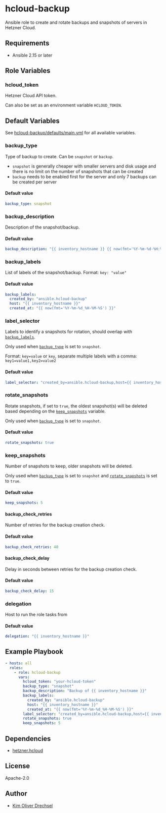 # hcloud-backup

Ansible role to create and rotate backups and snapshots of servers in Hetzner Cloud.

## Requirements

- Ansible 2.15 or later

## Role Variables

### hcloud_token

Hetzner Cloud API token.

Can also be set as an environment variable `HCLOUD_TOKEN`.

## Default Variables

See [hcloud-backup/defaults/main.yml](hcloud-backup/defaults/main.yml) for all available variables.

### backup_type

Type of backup to create. Can be `snapshot` or `backup`.

- `snapshot` is generally cheaper with smaller servers and disk usage and there is no limit on the number of snapshots that can be created
- `backup` needs to be enabled first for the server and only 7 backups can be created per server

#### Default value

```yaml
backup_type: snapshot
```

### backup_description

Description of the snapshot/backup.

#### Default value

```yaml
backup_description: "{{ inventory_hostname }} {{ now(fmt='%Y-%m-%d-%H:%M:%S') }}"
```

### backup_labels

List of labels of the snapshot/backup.
Format: `key: "value"`

#### Default value

```yaml
backup_labels:
  created_by: "ansible.hcloud-backup"
  host: "{{ inventory_hostname }}"
  created_at: "{{ now(fmt='%Y-%m-%d_%H-%M-%S') }}"
```

### label_selector

Labels to identify a snapshots for rotation, should overlap with [`backup_labels`](#backup_labels).

Only used when [`backup_type`](#backup_type) is set to `snapshot`.

Format: `key=value` or `key`, separate multiple labels with a comma: `key1=value1,key2=value2`

#### Default value

```yaml
label_selector: "created_by=ansible.hcloud-backup,host={{ inventory_hostname }}"
```

### rotate_snapshots

Rotate snapshots, if set to `true`, the oldest snapshot(s) will be deleted based
depending on the [`keep_snapshots`](#keep_snapshots) variable.

Only used when [`backup_type`](#backup_type) is set to `snapshot`.

#### Default value

```yaml
rotate_snapshots: true
```

### keep_snapshots

Number of snapshots to keep, older snapshots will be deleted.

Only used when [`backup_type`](#backup_type) is set to `snapshot` 
and [`rotate_snapshots`](#rotate_snapshots) is set to `true`.

#### Default value

```yaml
keep_snapshots: 5
```

#### backup_check_retries

Number of retries for the backup creation check.

#### Default value

```yaml
backup_check_retries: 40
```

#### backup_check_delay

Delay in seconds between retries for the backup creation check.

#### Default value

```yaml
backup_check_delay: 15
```

### delegation

Host to run the role tasks from

#### Default value

```yaml
delegation: "{{ inventory_hostname }}"
```

## Example Playbook

```yaml
- hosts: all
  roles:
    - role: hcloud-backup
      vars:
        hcloud_token: "your-hcloud-token"
        backup_type: "snapshot"
        backup_description: "Backup of {{ inventory_hostname }}"
        backup_labels:
          created_by: "ansible.hcloud-backup"
          host: "{{ inventory_hostname }}"
          created_at: "{{ now(fmt='%Y-%m-%d_%H-%M-%S') }}"
        label_selector: "created_by=ansible.hcloud-backup,host={{ inventory_hostname }}"
        rotate_snapshots: true
        keep_snapshots: 5
```

## Dependencies

- [hetzner.hcloud](https://galaxy.ansible.com/ui/repo/published/hetzner/hcloud/)

## License

Apache-2.0

## Author

- [Kim Oliver Drechsel](https://github.com/kimdre)
